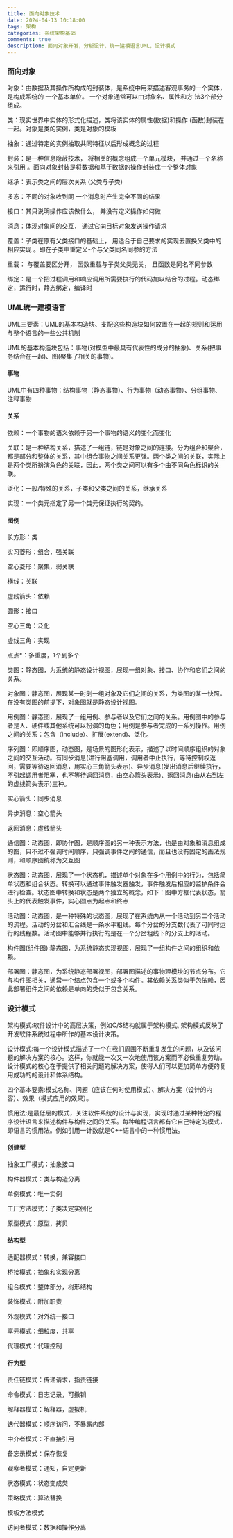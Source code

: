 ```yaml
---
title: 面向对象技术
date: 2024-04-13 10:18:00
tags: 架构
categories: 系统架构基础
comments: true
description: 面向对象开发，分析设计，统一建模语言UML，设计模式
---
```


### 面向对象

对象：由数据及其操作所构成的封装体，是系统中用来描述客观事务的一个实体，是构成系统的 一个基本单位。 一个对象通常可以由对象名、属性和方 法3个部分组成。

类：现实世界中实体的形式化描述，类将该实体的属性(数据)和操作 (函数)封装在一起。对象是类的实例，类是对象的模板

抽象：通过特定的实例抽取共同特征以后形成概念的过程

封装：是一种信息隐蔽技术， 将相关的概念组成一个单元模块， 并通过一个名称来引用 。面向对象封装是将数据和基于数据的操作封装成一个整体对象

继承：表示类之间的层次关系 (父类与子类)

多态：不同的对象收到同 一个消息时产生完全不同的结果

接口：其只说明操作应该做什么， 并没有定义操作如何做

消息：体现对象间的交互， 通过它向目标对象发送操作请求

覆盖：子类在原有父类接口的基础上， 用适合于自己要求的实现去置换父类中的相应实现 。即在子类中重定义-个与父类同名同参的方法

重载： 与覆盖要区分开， 函数重载与子类父类无关， 且函数是同名不同参数

绑定：是一个把过程调用和响应调用所需要执行的代码加以结合的过程。动态绑定，运行时，静态绑定，编译时



### UML统一建模语言

UML三要素：UML的基本构造块、支配这些构造块如何放置在一起的规则和运用与整个语言的一些公共机制

UML的基本构造块包括：事物(对模型中最具有代表性的成分的抽象)、关系(把事务结合在一起)、图(聚集了相关的事物)。

#### 事物

UML中有四种事物：结构事物（静态事物）、行为事物（动态事物）、分组事物、注释事物

#### 关系

依赖：一个事物的语义依赖于另一个事物的语义的变化而变化

关联：是一种结构关系，描述了一组链，链是对象之间的连接。分为组合和聚合，都是部分和整体的关系，其中组合事物之间关系更强。两个类之间的关联，实际上是两个类所扮演角色的关联，因此，两个类之间可以有多个由不同角色标识的关联。

泛化：一般/特殊的关系，子类和父类之间的关系，继承关系

实现：一个类元指定了另一个类元保证执行的契约。

#### 图例

长方形：类

实习菱形：组合，强关联

空心菱形：聚集，弱关联

横线：关联

虚线箭头：依赖

圆形：接口

空心三角：泛化

虚线三角：实现

点点*：多重度，1个到多个



类图：静态图，为系统的静态设计视图，展现一组对象、接口、协作和它们之间的关系。

对象图：静态图，展现某一时刻一组对象及它们之间的关系，为类图的某一快照。在没有类图的前提下，对象图就是静态设计视图。

用例图：静态图，展现了一组用例、参与者以及它们之间的关系。用例图中的参与者是人、硬件或其他系统可以扮演的角色；用例是参与者完成的一系列操作。用例之间的关系：包含（include）、扩展(extend)、泛化。

序列图：即顺序图，动态图，是场景的图形化表示，描述了以时间顺序组织的对象之间的交互活动。有同步消息(进行阻塞调用，调用者中止执行，等待控制权返回，需要等待返回消息，用实心三角箭头表示)、异步消息(发出消息后继续执行，不引起调用者阻塞，也不等待返回消息，由空心箭头表示)、返回消息(由从右到左的虚线箭头表示)三种。 

实心箭头：同步消息

异步消息：空心箭头

返回消息：虚线箭头

通信图：动态图，即协作图，是顺序图的另一种表示方法，也是由对象和消息组成的图，只不过不强调时间顺序，只强调事件之间的通信，而且也没有固定的画法规则，和顺序图统称为交互图

状态图：动态图，展现了一个状态机，描述单个对象在多个用例中的行为，包括简单状态和组合状态。转换可以通过事件触发器触发，事件触发后相应的监护条件会进行检查。状态图中转换和状态是两个独立的概念，如下：图中方框代表状态，箭头上的代表触发事件，实心圆点为起点和终点

活动图：动态图，是一种特殊的状态图，展现了在系统内从一个活动到另二个活动的流程。活动的分岔和汇合线是一条水平粗线。每个分岔的分支数代表了可同时运行的线程数。活动图中能够并行执行的是在一个分岔粗线下的分支上的活动。

构件图(组件图):静态图，为系统静态实现视图，展现了一组构件之间的组织和依赖。

部署图：静态图，为系统静态部署视图，部署图描述的事物理模块的节点分布。它与构件图相关，通常一个结点包含一个或多个构件。其依赖关系类似于包依赖，因此部署组件之间的依赖是单向的类似于包含关系。



### 设计模式

架构模式:软件设计中的高层决策，例如C/S结构就属于架构模式, 架构模式反映了开发软件系统过程中所作的基本设计决策。

设计模式:每一个设计模式描述了一个在我们周围不断重复发生的问题，以及该问题的解决方案的核心。这样，你就能一次又一次地使用该方案而不必做重复劳动。设计模式的核心在于提供了相关问题的解决方案，使得人们可以更加简单方便的复用成功的的设计和体系结构。

四个基本要素:模式名称、问题（应该在何时使用模式）、解决方案（设计的内容）、效果（模式应用的效果）。

惯用法:是最低层的模式，关注软件系统的设计与实现，实现时通过某种特定的程序设计语言来描述构件与构件之间的关系。每种编程语言都有它自己特定的模式，即语言的惯用法。例如引用一计数就是C++语言中的一种惯用法。

#### 创建型

抽象工厂模式：抽象接口

构件器模式：类与构造分离

单例模式：唯一实例

工厂方法模式：子类决定实例化

原型模式：原型，拷贝

#### 结构型

适配器模式：转换，兼容接口

桥接模式：抽象和实现分离

组合模式：整体部分，树形结构

装饰模式：附加职责

外观模式：对外统一接口

享元模式：细粒度，共享

代理模式：代理控制

#### 行为型

责任链模式：传递请求，指责链接

命令模式：日志记录，可撤销

解释器模式：解释器，虚拟机

迭代器模式：顺序访问，不暴露内部

中介者模式：不直接引用

备忘录模式：保存恢复

观察者模式：通知，自定更新

状态模式：状态变成类

策略模式：算法替换

模板方法模式

访问者模式：数据和操作分离